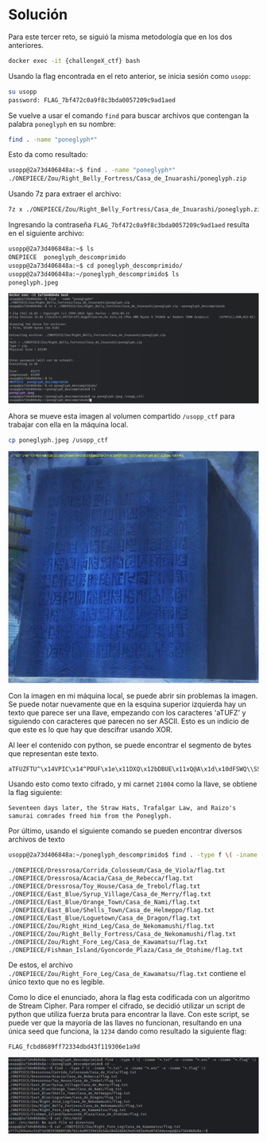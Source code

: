 # Solución

Para este tercer reto, se siguió la misma metodología que en los dos anteriores.

```bash
docker exec -it {challengeX_ctf} bash
```

Usando la flag encontrada en el reto anterior, se inicia sesión como `usopp`:

```bash
su usopp
password: FLAG_7bf472c0a9f8c3bda0057209c9ad1aed
```

Se vuelve a usar el comando `find` para buscar archivos que contengan la palabra `poneglyph` en su nombre:

```bash
find . -name "poneglyph*"
```

Esto da como resultado:

```bash
usopp@2a73d406848a:~$ find . -name "poneglyph*"
./ONEPIECE/Zou/Right_Belly_Fortress/Casa_de_Inuarashi/poneglyph.zip
```

Usando 7z para extraer el archivo:
```bash
7z x ./ONEPIECE/Zou/Right_Belly_Fortress/Casa_de_Inuarashi/poneglyph.zip -oponeglyph_descomprimido
```

Ingresando la contraseña `FLAG_7bf472c0a9f8c3bda0057209c9ad1aed` resulta en el siguiente archivo:

```bash
usopp@2a73d406848a:~$ ls
ONEPIECE  poneglyph_descomprimido
usopp@2a73d406848a:~$ cd poneglyph_descomprimido/
usopp@2a73d406848a:~/poneglyph_descomprimido$ ls
poneglyph.jpeg
```

![Screenshot](https://github.com/markalbrand56/Cifrados-Proyecto-1/blob/main/media/usopp_1.png)

Ahora se mueve esta imagen al volumen compartido `/usopp_ctf` para trabajar con ella en la máquina local.

```bash
cp poneglyph.jpeg /usopp_ctf
```

![poneglyph.jpeg](https://github.com/markalbrand56/Cifrados-Proyecto-1/blob/main/challenges_volumes/usopp_ctf/poneglyph.jpeg)

Con la imagen en mi máquina local, se puede abrir sin problemas la imagen. Se puede notar nuevamente que en la esquina superior
izquierda hay un texto que parece ser una llave, empezando con los caracteres 'aTUFZ' y siguiendo con caracteres que parecen 
no ser ASCII. Esto es un indicio de que este es lo que hay que descifrar usando XOR. 

Al leer el contenido con python, se puede encontrar el segmento de bytes que representan este texto.

```text
aTFUZFTU^\x14VPIC\x14^PDUF\x1e\x11DXQ\x12bDBUE\x11xQ@A\x1d\x10dFSWQ\\SSC\x10|UE\x1d\x10QZV\x11bQ]H^\x17C\x14AP]EFSX\x10S[_CQTQA\x11VBQWU\x10X]_\x11VB[_\x11DXQ\x12a_^QU]I@\\\x1c
```

Usando esto como texto cifrado, y mi carnet `21004` como la llave, se obtiene la flag siguiente:

```text
Seventeen days later, the Straw Hats, Trafalgar Law, and Raizo's samurai comrades freed him from the Poneglyph.
```

Por último, usando el siguiente comando se pueden encontrar diversos archivos de texto

```bash
usopp@2a73d406848a:~/poneglyph_descomprimido$ find . -type f \( -iname "*.txt" -o -iname "*.enc" -o -iname "*.flag" \)
```

```text
./ONEPIECE/Dressrosa/Corrida_Colosseum/Casa_de_Viola/flag.txt
./ONEPIECE/Dressrosa/Acacia/Casa_de_Rebecca/flag.txt
./ONEPIECE/Dressrosa/Toy_House/Casa_de_Trebol/flag.txt
./ONEPIECE/East_Blue/Syrup_Village/Casa_de_Merry/flag.txt
./ONEPIECE/East_Blue/Orange_Town/Casa_de_Nami/flag.txt
./ONEPIECE/East_Blue/Shells_Town/Casa_de_Helmeppo/flag.txt
./ONEPIECE/East_Blue/Loguetown/Casa_de_Dragon/flag.txt
./ONEPIECE/Zou/Right_Hind_Leg/Casa_de_Nekomamushi/flag.txt
./ONEPIECE/Zou/Right_Belly_Fortress/Casa_de_Nekomamushi/flag.txt
./ONEPIECE/Zou/Right_Fore_Leg/Casa_de_Kawamatsu/flag.txt
./ONEPIECE/Fishman_Island/Gyoncorde_Plaza/Casa_de_Otohime/flag.txt
```

De estos, el archivo `./ONEPIECE/Zou/Right_Fore_Leg/Casa_de_Kawamatsu/flag.txt` contiene el único texto que no es legible.

Como lo dice el enunciado, ahora la flag esta codificada con un algoritmo de Stream Cipher. Para romper el cifrado,
se decidió utilizar un script de python que utiliza fuerza bruta para encontrar la llave. Con este script, se puede ver
que la mayoría de las llaves no funcionan, resultando en una única seed que funciona, la `1234` dando como resultado la siguiente flag:

```text
FLAG_fcbd8689ff72334dbd43f119306e1a9d
```

![Screenshot](https://github.com/markalbrand56/Cifrados-Proyecto-1/blob/main/media/usopp_2.png)
